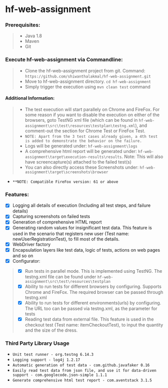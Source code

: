 # hf-web-assignment

### Prerequisites:
> - Java 1.8
> - Maven
> - Git

### Execute hf-web-assignment via Commandline:
> - Clone the hf-web-assignment project from git.
>   Command: ```https://github.com/shiwanthalakmal/hf-web-assignment.git```
> - Move to hf-web-assignment directory. ```cd hf-web-assignment```
> - Simply trigger the execution using ```mvn clean test``` command

#### Additional Information:
> - The test execution will start parallely on Chrome and FireFox. For some reason if you want to disable the execution on either of the browsers, goto TestNG xml file (which can be found in ```hf-web-assignment\src\test\resources\testplan\testng.xml```), and comment-out the section for Chrome Test or FireFox Test.
> - ```NOTE: Apart from the 3 test cases already given, a 4th test is added to demonstrate the behavior on the failure.```
> - Logs will be generated under: ```hf-web-assignment\logs```
> - A comprehensive html report will be generated under: ```hf-web-assignment\target\execution-results\results```. Note: This will also have screencapture(s) attached to the failed test(s)
> - You can also directly access these Screenshots under: ```hf-web-assignment\target\screenshots\browser```
- ```**NOTE: Compatible FireFox version: 61 or above```

### Features:
- [x] Logging all details of execution (Including all test steps, and failure details)
- [x] Capturing screenshots on failed tests
- [x] Generation of comprehensive HTML report 
- [x] Generating random values for insignificant test data. This feature is used in the scenario that registers new user (Test name: newUserRegistrationTest), to fill most of the details.
- [x] WebDriver factory
- [x] Encapsulation layers like test data, logic of tests, actions on web pages and so on
- [x] Configurator:
> - [x] Run tests in parallel mode. This is implemented using TestNG. The testng.xml file can be found under ```hf-web-assignment\src\test\resources\testplan```
> - [x] Ability to run tests for different browsers by configuring. Supports Chrome and FireFox. The required browser can be passed through testng.xml
> - [x] Ability to run tests for different environments(urls) by configuring. The URL too can be passed via testng.xml, as the parameter for tests
> - [x] Reading test data from external file. This feature is used in the checkout test (Test name: itemCheckoutTest), to input the quantity and the size of the dress.

### Third Party Library Usage
- ```Unit test runner - org.testng 6.14.3```
- ```Logging support - log4j 1.2.17```
- ```Automatic generation of test data - com.github.javafaker 0.16```
- ```Easily read test data from json file, and use it for data-driven support - com.googlecode.json-simple 1.1.1```
- ```Generate comprehensive html test report - com.aventstack 3.1.5```

